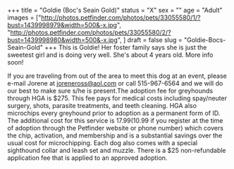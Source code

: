 +++
title = "Goldie (Boc's Seain Gold)"
status = "X"
sex = ""
age = "Adult"
images = ["http://photos.petfinder.com/photos/pets/33055580/1/?bust=1439998979&width=500&-x.jpg",
"http://photos.petfinder.com/photos/pets/33055580/2/?bust=1439998980&width=500&-x.jpg",
]
draft = false
slug = "Goldie-Bocs-Seain-Gold"
+++
This is Goldie! Her foster family says she is just the sweetest girl and is doing very well. She's about 4 years old. More info soon!


If you are traveling from out of the area to meet this dog at an event, please e-mail Jorene at joreneross@aol.com or call 515-967-6564 and we will do our best to make sure s/he is present.The adoption fee for greyhounds through HGA is $275. This fee pays for medical costs including spay/neuter surgery, shots, parasite treatments, and teeth cleaning. HGA also microchips every greyhound prior to adoption as a permanent form of ID. The additional cost for this service is $17.99 ($10.99 if you register at the time of adoption through the Petfinder website or phone number) which covers the chip, activation, and membership and is a substantial savings over the usual cost for microchipping. Each dog also comes with a special sighthound collar and leash set and muzzle. There is a $25 non-refundable application fee that is applied to an approved adoption.
